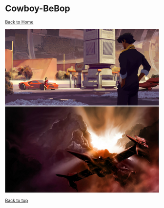 # Cowboy-BeBop

[Back to Home](https://github.com/RickyFoots/Wallpapers/tree/main)

</h1>

<img src="https://github.com/RickyFoots/Wallpapers/blob/main/Collection/Anime%20%26%20Manga/Cowboy%20BeBop/9s3j5n8eok181.jpg">

<img src="https://github.com/RickyFoots/Wallpapers/blob/main/Collection/Anime%20%26%20Manga/Cowboy%20BeBop/angel-ship.jpg">

[Back to top](#Top)